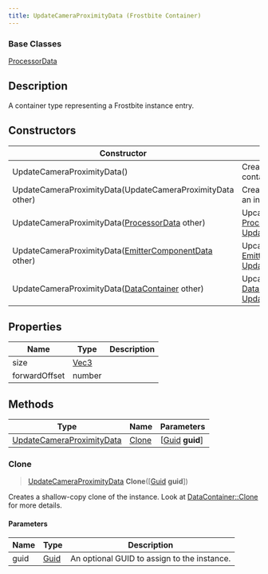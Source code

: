 ```yaml
---
title: UpdateCameraProximityData (Frostbite Container)
---
```

### Base Classes

[ProcessorData](ProcessorData)

## Description

A container type representing a Frostbite instance entry.

## Constructors

| Constructor                                                                          | Description                                                                                                                               |
| ------------------------------------------------------------------------------------ | ----------------------------------------------------------------------------------------------------------------------------------------- |
| UpdateCameraProximityData()                                                          | Create a new instance of this container type.                                                                                             |
| UpdateCameraProximityData(UpdateCameraProximityData other)                           | Create a reference copy of an instance of the same type.                                                                                  |
| UpdateCameraProximityData([ProcessorData](ProcessorData) other)                      | Upcast an instance of type [ProcessorData](ProcessorData) to [UpdateCameraProximityData](UpdateCameraProximityData).                      |
| UpdateCameraProximityData([EmitterComponentData](EmitterComponentData) other)        | Upcast an instance of type [EmitterComponentData](EmitterComponentData) to [UpdateCameraProximityData](UpdateCameraProximityData).        |
| UpdateCameraProximityData([DataContainer](/vext/ref/cls/shr/datacontainer) other) | Upcast an instance of type [DataContainer](/vext/ref/cls/shr/datacontainer) to [UpdateCameraProximityData](UpdateCameraProximityData). |

## Properties

| Name          | Type                              | Description |
| ------------- | --------------------------------- | ----------- |
| size          | [Vec3](/vext/ref/cls/shr/Vec3) |             |
| forwardOffset | number                            |             |

## Methods

| Type                                                   | Name            | Parameters                                     |
| ------------------------------------------------------ | --------------- | ---------------------------------------------- |
| [UpdateCameraProximityData](UpdateCameraProximityData) | [Clone](#clone) | \[[Guid](/vext/ref/cls/shr/guid) **guid**\] |

### Clone

> [UpdateCameraProximityData](UpdateCameraProximityData) **Clone**(\[[Guid](/vext/ref/cls/shr/guid) **guid**\])

Creates a shallow-copy clone of the instance. Look at [DataContainer::Clone](/vext/ref/cls/shr/datacontainer#clone) for more details.

#### Parameters

| Name | Type         | Description                                 |
| ---- | ------------ | ------------------------------------------- |
| guid | [Guid](Guid) | An optional GUID to assign to the instance. |
